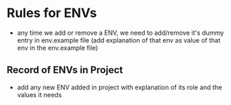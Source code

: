 # Rules for ENVs

- any time we add or remove a ENV, we need to add/remove it's dummy entry in env.example file (add explanation of that env as value of that env in the env.example file)

## Record of ENVs in Project

- add any new ENV added in project with explanation of its role and the values it needs

